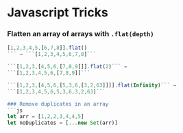 # Javascript Tricks

### Flatten an array of arrays with ```.flat(depth)``` 


```js 
[1,2,3,4,5,[6,7,8]].flat()
``` → ```[1,2,3,4,5,6,7,8]```

```[1,2,3,[4,5,6,[7,8,9]]].flat(2)``` →
```[1,2,3,4,5,6,[7,8,9]]```

```[1,2,3,[4,5,6,[5,3,6,[3,2,63]]]].flat(Infinity)``` →
```[1,2,3,4,5,6,5,3,6,3,2,63]```

### Remove duplicates in an array
```js
let arr = [1,2,2,3,4,4,5]
let noDuplicates = [...new Set(arr)]
```
